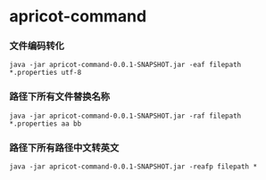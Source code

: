 # apricot-command
### 文件编码转化
    java -jar apricot-command-0.0.1-SNAPSHOT.jar -eaf filepath *.properties utf-8 
### 路径下所有文件替换名称
    java -jar apricot-command-0.0.1-SNAPSHOT.jar -raf filepath *.properties aa bb
### 路径下所有路径中文转英文
    java -jar apricot-command-0.0.1-SNAPSHOT.jar -reafp filepath *

